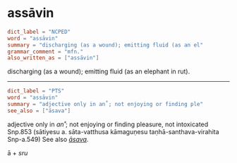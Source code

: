 # assāvin

``` toml
dict_label = "NCPED"
word = "assāvin"
summary = "discharging (as a wound); emitting fluid (as an el"
grammar_comment = "mfn."
also_written_as = ["assāvin"]
```

discharging (as a wound); emitting fluid (as an elephant in rut).

--------------------

``` toml
dict_label = "PTS"
word = "assāvin"
summary = "adjective only in an˚; not enjoying or finding ple"
see_also = ["āsava"]
```

adjective only in *an˚*; not enjoying or finding pleasure, not intoxicated Snp.853 (sātiyesu a. sāta\-vatthusa kāmaguṇesu taṇhā\-santhava\-virahita Snp\-a.549) See also *[āsava](āsava.md)*.

ā \+ *sru*

